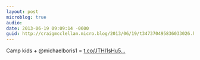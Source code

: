 ```yaml
---
layout: post
microblog: true
audio: 
date: 2013-06-19 09:09:14 -0600
guid: http://craigmcclellan.micro.blog/2013/06/19/t347370495836033026.html
---
```

Camp kids + @michaelboris1 = [t.co/JTHI1sHu5...](https://t.co/JTHI1sHu5F)
